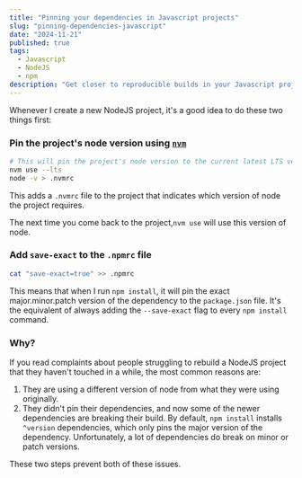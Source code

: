 ```yaml
---
title: "Pinning your dependencies in Javascript projects"
slug: "pinning-dependencies-javascript"
date: "2024-11-21"
published: true
tags:
  - Javascript
  - NodeJS
  - npm
description: "Get closer to reproducible builds in your Javascript projects"
---
```


Whenever I create a new NodeJS project, it's a good idea to do these two things first:

### Pin the project's node version using [`nvm`](https://github.com/nvm-sh/nvm)

```bash
# This will pin the project's node version to the current latest LTS version
nvm use --lts
node -v > .nvmrc
```
This adds a `.nvmrc` file to the project that indicates which version of node the project requires. 

The next time you come back to the project,`nvm use` will use this version of node.

### Add `save-exact` to the `.npmrc` file

```bash
cat "save-exact=true" >> .npmrc
```

This means that when I run `npm install`, it will pin the exact major.minor.patch version of the dependency to the `package.json` file. It's the equivalent of 
always adding the `--save-exact` flag to every `npm install` command.

### Why?

If you read complaints about people struggling to rebuild a NodeJS project that they haven't touched in a while, the most common reasons are:

1. They are using a different version of node from what they were using originally.
2. They didn't pin their dependencies, and now some of the newer dependencies are breaking their build. By default, `npm install` installs `^version` dependencies, which only pins the major version of the dependency. Unfortunately, a lot of dependencies do break on minor or patch versions.

These two steps prevent both of these issues.